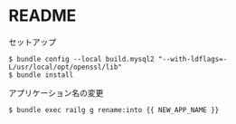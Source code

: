 # README

セットアップ
```
$ bundle config --local build.mysql2 "--with-ldflags=-L/usr/local/opt/openssl/lib"
$ bundle install
```

アプリケーション名の変更

```
$ bundle exec railg g rename:into {{ NEW_APP_NAME }}
```
